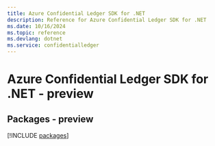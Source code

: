 ```yaml
---
title: Azure Confidential Ledger SDK for .NET
description: Reference for Azure Confidential Ledger SDK for .NET
ms.date: 10/16/2024
ms.topic: reference
ms.devlang: dotnet
ms.service: confidentialledger
---
```

# Azure Confidential Ledger SDK for .NET - preview
## Packages - preview
[!INCLUDE [packages](confidential-ledger-index.md)]
